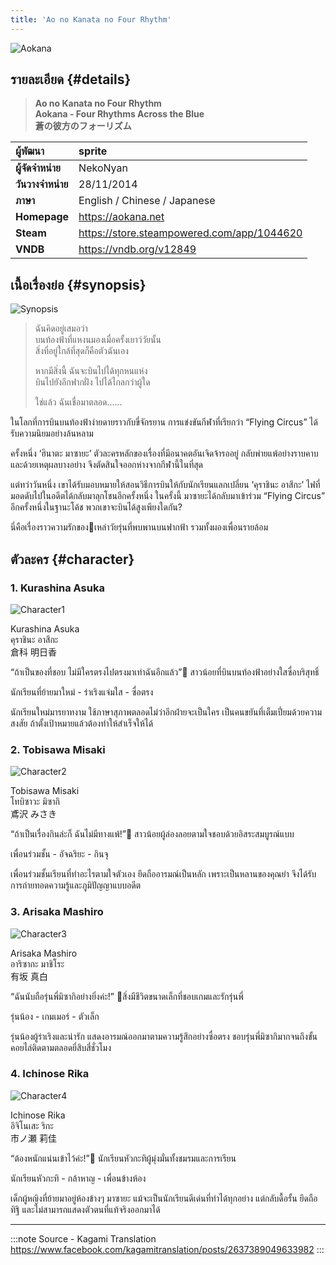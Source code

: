 ```yaml
---
title: 'Ao no Kanata no Four Rhythm'
---
```


![Aokana](https://res.cloudinary.com/kagamiweb/image/upload/v1631539164/visualnovel/preview/aokana.jpg)

## รายละเอียด {#details}

> **Ao no Kanata no Four Rhythm**  
> **Aokana - Four Rhythms Across the Blue**  
> **蒼の彼方のフォーリズム**

| ผู้พัฒนา | sprite |
| :---- | :---- |
| **ผู้จัดจำหน่าย** | NekoNyan |
| **วันวางจำหน่าย** | 28/11/2014 |
| **ภาษา** | English / Chinese / Japanese |
| **Homepage** | https://aokana.net |
| **Steam** | https://store.steampowered.com/app/1044620 |
| **VNDB** | https://vndb.org/v12849 |

## เนื้อเรื่องย่อ {#synopsis}

![Synopsis](https://res.cloudinary.com/kagamiweb/image/upload/v1631539164/visualnovel/preview/aokana_story.jpg)

> ฉันคิดอยู่เสมอว่า  
> บนท้องฟ้าที่แหงนมองเมื่อครั้งเยาว์วัยนั้น  
> สิ่งที่อยู่ใกล้ที่สุดก็คือตัวฉันเอง
>
> หากมีสิ่งนี้ ฉันจะบินไปได้ทุกหนแห่ง  
> บินไปยังอีกฟากฝั่ง ไปได้ไกลกว่าผู้ใด  
>
> ใช่แล้ว ฉันเชื่อมาตลอด......

ในโลกที่การบินบนท้องฟ้าง่ายดายราวกับขี่จักรยาน การแข่งขันกีฬาที่เรียกว่า “Flying Circus” ได้รับความนิยมอย่างล้นหลาม

ครั้งหนึ่ง ‘ฮินาตะ มาซายะ’ ตัวละครหลักของเรื่องที่มีอนาคตอันเจิดจ้ารออยู่ กลับพ่ายแพ้อย่างราบคาบ และด้วยเหตุผลบางอย่าง จึงตัดสินใจออกห่างจากกีฬานี้ในที่สุด

แต่ทว่าวันหนึ่ง เขาได้รับมอบหมายให้สอนวิธีการบินให้กับนักเรียนแลกเปลี่ยน ‘คุราชินะ อาสึกะ’ ไฟที่มอดดับไปในอดีตได้กลับมาลุกโชนอีกครั้งหนึ่ง
ในครั้งนี้ มาซายะได้กลับมาเข้าร่วม “Flying Circus” อีกครั้งหนึ่งในฐานะโค้ช พวกเขาจะบินได้สูงเพียงใดกัน?

นี่คือเรื่องราวความรักของเหล่าวัยรุ่นที่พบพานบนฟากฟ้า รวมทั้งผองเพื่อนรายล้อม

## ตัวละคร {#character}

### 1. Kurashina Asuka

![Character1](https://res.cloudinary.com/kagamiweb/image/upload/v1631539164/visualnovel/preview/aokana_character1.jpg)

Kurashina Asuka  
คุราชินะ อาสึกะ  
倉科 明日香

“ถ้าเป็นของที่ชอบ ไม่มีใครตรงไปตรงมาเท่าฉันอีกแล้ว”
สาวน้อยที่บินบนท้องฟ้าอย่างใสซื่อบริสุทธิ์

นักเรียนที่ย้ายมาใหม่ - ร่าเริงแจ่มใส - ซื่อตรง

นักเรียนใหม่มารยาทงาม ใช้ภาษาสุภาพตลอดไม่ว่าอีกฝ่ายจะเป็นใคร
เป็นคนขยันที่เต็มเปี่ยมด้วยความสงสัย ถ้าตั้งเป้าหมายแล้วต้องทำให้สำเร็จให้ได้

### 2. Tobisawa Misaki

![Character2](https://res.cloudinary.com/kagamiweb/image/upload/v1631539164/visualnovel/preview/aokana_character2.jpg)

Tobisawa Misaki  
โทบิซาวะ มิซากิ  
鳶沢 みさき

“ถ้าเป็นเรื่องกินล่ะก็ ฉันไม่มีทางแพ้!”
สาวน้อยผู้ล่องลอยตามใจชอบด้วยอิสระสมบูรณ์แบบ

เพื่อนร่วมชั้น - อัจฉริยะ - กินจุ

เพื่อนร่วมชั้นเรียนที่ทำอะไรตามใจตัวเอง ยึดถืออารมณ์เป็นหลัก
เพราะเป็นหลานของคุณย่า จึงได้รับการถ่ายทอดความรู้และภูมิปัญญาแบบอดีต

### 3. Arisaka Mashiro

![Character3](https://res.cloudinary.com/kagamiweb/image/upload/v1631539164/visualnovel/preview/aokana_character3.jpg)

Arisaka Mashiro  
อาริซากะ มาชิโระ  
有坂 真白

“ฉันนับถือรุ่นพี่มิซากิอย่างยิ่งค่ะ!”
สิ่งมีชีวิตขนาดเล็กที่ชอบเกมและรักรุ่นพี่

รุ่นน้อง - เกมเมอร์ - ตัวเล็ก

รุ่นน้องผู้ร่าเริงและน่ารัก แสดงอารมณ์ออกมาตามความรู้สึกอย่างซื่อตรง
ชอบรุ่นพี่มิซากิมากจนถึงขั้นคอยไล่ติดตามตลอดยี่สิบสี่ชั่วโมง

### 4. Ichinose Rika

![Character4](https://res.cloudinary.com/kagamiweb/image/upload/v1631539164/visualnovel/preview/aokana_character4.jpg)

Ichinose Rika  
อิจิโนเสะ ริกะ  
市ノ瀬 莉佳

“ต้องหนักแน่นเข้าไว้ค่ะ!”
นักเรียนหัวกะทิผู้มุ่งมั่นทั้งชมรมและการเรียน

นักเรียนหัวกะทิ - กล้าหาญ - เพื่อนข้างห้อง

เด็กผู้หญิงที่ย้ายมาอยู่ห้องข้างๆ มาซายะ แม้จะเป็นนักเรียนดีเด่นที่ทำได้ทุกอย่าง
แต่กลับดื้อรั้น ยึดถือทิฐิ และไม่สามารถแสดงตัวตนที่แท้จริงออกมาได้

---
:::note Source - Kagami Translation
https://www.facebook.com/kagamitranslation/posts/2637389049633982
:::
